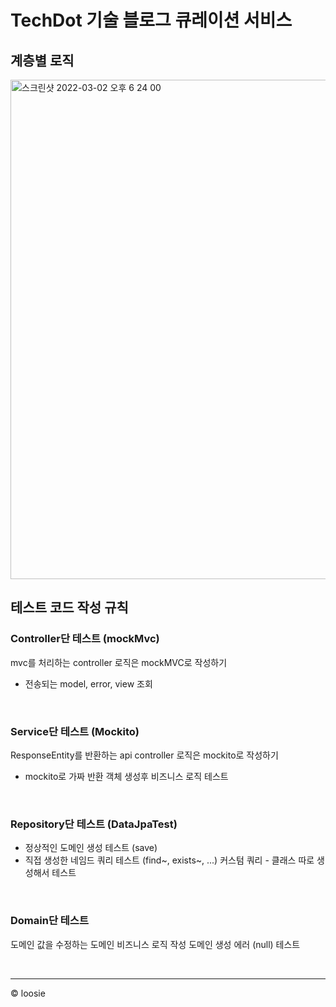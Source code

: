 # TechDot 기술 블로그 큐레이션 서비스


## 계층별 로직
<img width="799" alt="스크린샷 2022-03-02 오후 6 24 00" src="https://user-images.githubusercontent.com/54282927/156333042-d24e9c14-2951-4a78-a4cb-b080182dff79.png">


<br>


## 테스트 코드 작성 규칙
### Controller단 테스트 (mockMvc)
mvc를 처리하는 controller 로직은 mockMVC로 작성하기
- 전송되는 model, error, view 조회

<br>

### Service단 테스트 (Mockito)
ResponseEntity를 반환하는 api controller 로직은 mockito로 작성하기
- mockito로 가짜 반환 객체 생성후 비즈니스 로직 테스트

<br>

### Repository단 테스트 (DataJpaTest)
- 정상적인 도메인 생성 테스트 (save)
- 직접 생성한 네임드 쿼리 테스트 (find~, exists~, ...)
커스텀 쿼리 - 클래스 따로 생성해서 테스트

<br>

### Domain단 테스트
도메인 값을 수정하는 도메인 비즈니스 로직 작성
도메인 생성 에러 (null) 테스트

<br>

---
© loosie
